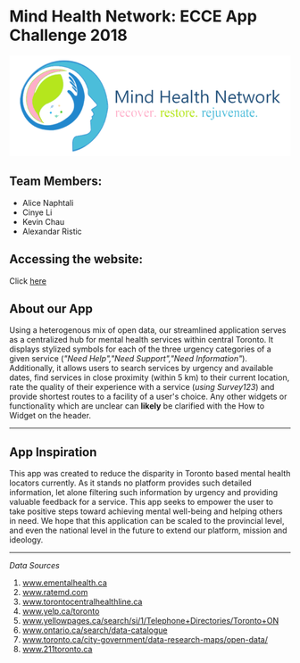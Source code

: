 # Mind Health Network: ECCE App Challenge 2018

![Mental Health Logo](brandinglogo.png)

**Team Members**: 
---
* Alice Naphtali 
* Cinye Li
* Kevin Chau
* Alexandar Ristic

## Accessing the website:
Click [here](https://tinyurl.com/y9kk4vdm)

## **About our App**
Using a heterogenous mix of open data, our streamlined application serves as a centralized hub for mental health services within central Toronto. It displays stylized symbols for each of the three urgency categories of a given service (*"Need Help","Need Support","Need Information"*). Additionally, it allows users to search services by urgency and available dates, find services in close proximity (within 5 km) to their current location, rate the quality of their experience with a service (*using Survey123*) and provide shortest routes to a facility of a user's choice. Any other widgets or functionality which are unclear can **likely** be clarified with the How to Widget on the header. 

---
## **App Inspiration**

This app was created to reduce the disparity in Toronto based mental health locators currently. As it stands no platform provides such detailed information, let alone filtering such information by urgency and providing valuable feedback for a service. This app seeks to empower the user to take positive steps toward achieving mental well-being and helping others in need. We hope that this application can be scaled to the provincial level, and even the national level in the future to extend our platform, mission and ideology. 

---
*Data Sources*

1. www.ementalhealth.ca
2. www.ratemd.com
3. www.torontocentralhealthline.ca
4. www.yelp.ca/toronto
5. www.yellowpages.ca/search/si/1/Telephone+Directories/Toronto+ON
6. www.ontario.ca/search/data-catalogue
7. www.toronto.ca/city-government/data-research-maps/open-data/
8. www.211toronto.ca
